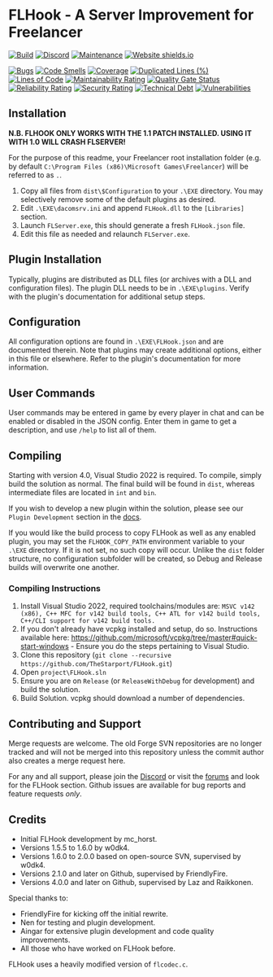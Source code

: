 # FLHook - A Server Improvement for Freelancer
[![Build](https://github.com/fl-devs/FLHook/actions/workflows/release.yml/badge.svg)](https://github.com/fl-devs/FLHook/releases/latest/download/Release.zip) [![Discord](https://badgen.net/badge/icon/discord?icon=discord&label)](https://discord.com/invite/c6wtsBk) [![Maintenance](https://img.shields.io/badge/Maintained%3F-yes-green.svg)](https://github.com/fl-devs/FLHook/graphs/commit-activity) [![Website shields.io](https://img.shields.io/website-up-down-green-red/http/shields.io.svg)](https://flhook.org/)


[![Bugs](https://sonarcloud.io/api/project_badges/measure?project=fl-devs_FLHook&branch=master&metric=bugs)](https://sonarcloud.io/dashboard?id=fl-devs_FLHook&branch=master)
[![Code Smells](https://sonarcloud.io/api/project_badges/measure?project=fl-devs_FLHook&branch=master&metric=code_smells)](https://sonarcloud.io/dashboard?id=fl-devs_FLHook&branch=master)
[![Coverage](https://sonarcloud.io/api/project_badges/measure?project=fl-devs_FLHook&branch=master&metric=coverage)](https://sonarcloud.io/dashboard?id=fl-devs_FLHook&branch=master)
[![Duplicated Lines (%)](https://sonarcloud.io/api/project_badges/measure?project=fl-devs_FLHook&branch=master&metric=duplicated_lines_density)](https://sonarcloud.io/dashboard?id=fl-devs_FLHook&branch=master)
[![Lines of Code](https://sonarcloud.io/api/project_badges/measure?project=fl-devs_FLHook&branch=master&metric=ncloc)](https://sonarcloud.io/dashboard?id=fl-devs_FLHook&branch=master)
[![Maintainability Rating](https://sonarcloud.io/api/project_badges/measure?project=fl-devs_FLHook&branch=master&metric=sqale_rating)](https://sonarcloud.io/dashboard?id=fl-devs_FLHook&branch=master)
[![Quality Gate Status](https://sonarcloud.io/api/project_badges/measure?project=fl-devs_FLHook&branch=master&metric=alert_status)](https://sonarcloud.io/dashboard?id=fl-devs_FLHook&branch=master)
[![Reliability Rating](https://sonarcloud.io/api/project_badges/measure?project=fl-devs_FLHook&branch=master&metric=reliability_rating)](https://sonarcloud.io/dashboard?id=fl-devs_FLHook&branch=master)
[![Security Rating](https://sonarcloud.io/api/project_badges/measure?project=fl-devs_FLHook&branch=master&metric=security_rating)](https://sonarcloud.io/dashboard?id=fl-devs_FLHook&branch=master)
[![Technical Debt](https://sonarcloud.io/api/project_badges/measure?project=fl-devs_FLHook&branch=master&metric=sqale_index)](https://sonarcloud.io/dashboard?id=fl-devs_FLHook&branch=master)
[![Vulnerabilities](https://sonarcloud.io/api/project_badges/measure?project=fl-devs_FLHook&branch=master&metric=vulnerabilities)](https://sonarcloud.io/dashboard?id=fl-devs_FLHook&branch=master)

## Installation
**N.B. FLHOOK ONLY WORKS WITH THE 1.1 PATCH INSTALLED. USING IT WITH 1.0 WILL CRASH FLSERVER!**

For the purpose of this readme, your Freelancer root installation folder (e.g. by default `C:\Program Files (x86)\Microsoft Games\Freelancer`) will be referred to as `.`.

1. Copy all files from `dist\$Configuration` to your `.\EXE` directory. You may selectively remove some of the default plugins as desired.
2. Edit `.\EXE\dacomsrv.ini` and append `FLHook.dll` to the `[Libraries]` section.
3. Launch `FLServer.exe`, this should generate a fresh `FLHook.json` file.
4. Edit this file as needed and relaunch `FLServer.exe`.

## Plugin Installation

Typically, plugins are distributed as DLL files (or archives with a DLL and configuration files).
The plugin DLL needs to be in `.\EXE\plugins`. Verify with the plugin's documentation for additional setup steps.

## Configuration

All configuration options are found in `.\EXE\FLHook.json` and are documented therein. Note that plugins may create additional options, either in this file or elsewhere. Refer to the plugin's documentation for more information.

## User Commands

User commands may be entered in game by every player in chat and can be enabled or disabled in the JSON config. Enter them in game to get a description, and use `/help` to list all of them.

## Compiling

Starting with version 4.0, Visual Studio 2022 is required. To compile, simply build the solution as normal. The final build will be found in `dist`, whereas intermediate files are located in `int` and `bin`.

If you wish to develop a new plugin within the solution, please see our `Plugin Development` section in the [docs](https://docs.flhook.org).

If you would like the build process to copy FLHook as well as any enabled plugin, you may set the `FLHOOK_COPY_PATH` environment variable to your `.\EXE` directory. If it is not set, no such copy will occur. Unlike the `dist` folder structure, no configuration subfolder will be created, so Debug and Release builds will overwrite one another.

### Compiling Instructions

1. Install Visual Studio 2022, required toolchains/modules are: `MSVC v142 (x86), C++ MFC for v142 build tools, C++ ATL for v142 build tools, C++/CLI support for v142 build tools.`
2. If you don't already have vcpkg installed and setup, do so. Instructions available here: https://github.com/microsoft/vcpkg/tree/master#quick-start-windows - Ensure you do the steps pertaining to Visual Studio.
3. Clone this repository (`git clone --recursive https://github.com/TheStarport/FLHook.git`)
4. Open `project\FLHook.sln`
5. Ensure you are on `Release` (or `ReleaseWithDebug` for development) and build the solution.
6. Build Solution. vcpkg should download a number of dependencies.

## Contributing and Support

Merge requests are welcome. The old Forge SVN repositories are no longer tracked and will not be merged into this repository unless the commit author also creates a merge request here.

For any and all support, please join the [Discord](https://discord.com/invite/c6wtsBk) or visit the [forums](https://the-starport.net) and look for the FLHook section. Github issues are available for bug reports and feature requests *only*.

## Credits

* Initial FLHook development by mc_horst.
* Versions 1.5.5 to 1.6.0 by w0dk4.
* Versions 1.6.0 to 2.0.0 based on open-source SVN, supervised by w0dk4.
* Versions 2.1.0 and later on Github, supervised by FriendlyFire.
* Versions 4.0.0 and later on Github, supervised by Laz and Raikkonen.

Special thanks to:
* FriendlyFire for kicking off the initial rewrite.
* Nen for testing and plugin development.
* Aingar for extensive plugin development and code quality improvements.
* All those who have worked on FLHook before.

FLHook uses a heavily modified version of `flcodec.c`.
